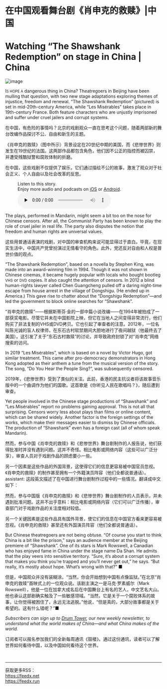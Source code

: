 # 在中国观看舞台剧《肖申克的救赎》|中国


# Watching “The Shawshank Redemption” on stage in China | China

![image](https://images.weserv.nl/?url=www.economist.com/img/b/1280/720/90/media-assets/image/20240203_CNP003.jpg)

<div></div><p><span>I</span><small>S HOPE A</small> dangerous thing in China? Theatregoers in Beijing have been mulling that question, with two new stage adaptations exploring themes of injustice, freedom and renewal. “The Shawshank Redemption” (pictured) is set in mid-20th-century America, while “Les Misérables” takes place in 19th-century France. Both feature characters who are unjustly imprisoned and suffer under cruel jailers and corrupt systems.</p>

在中国，有危险的事情吗？北京的戏剧观众一直在思考这个问题，随着两部新的舞台改编作品探讨不公、自由和新生的主题。

《肖申克的救赎》（图中所示）背景设定在20世纪中期的美国，而《悲惨世界》则发生在19世纪的法国。这两部作品都包含角色，他们因不公正的指控而被囚禁，并遭受残酷狱警和腐败体制的折磨。

在中国，这些戏剧不仅提供了娱乐，它们通过描绘不公的故事，激发了观众对于社会正义、个人自由以及社会改革的反思。


<div><figure><div><figcaption>Listen to this story.</figcaption> <span>Enjoy more audio and podcasts on<!-- --> <a href="https://www.economist.comhttps://economist-app.onelink.me/d2eC/bed1b25" id="audio-ios-cta" rel="noreferrer" target="_blank">iOS</a> <!-- -->or<!-- --> <a href="https://www.economist.comhttps://economist-app.onelink.me/d2eC/7f3c199" id="audio-android-cta" rel="noreferrer" target="_blank">Android</a>.</span></div><audio controls="" id="audio-player" preload="none" src="https://www.economist.com/media-assets/audio/034%20China%20-%20Theatre-2f306b8eb5f9e118c23783e4d74744af.mp3" title="Watching “The Shawshank Redemption” on stage in China"><p>Your browser does not support the &lt;audio&gt; element.</p></audio><div><div></div></div></figure></div><p>The plays, performed in Mandarin, might seem a bit too on the nose for Chinese censors. After all, the Communist Party has been known to play the role of cruel jailer in real life. The party also disputes the notion that freedom and human rights are universal values. </p>

这些用普通话表演的戏剧，对中国的审查机构来说可能显得过于直白。毕竟，在现实生活中，中国共产党曾扮演过无情看守的角色。此外，党还反对自由和人权是普世价值的观点。


<p>“The Shawshank Redemption”, based on a novella by Stephen King, was made into an award-winning film in 1994. Though it was not shown in Chinese cinemas, it became hugely popular with locals who bought bootleg <small>VHS</small> or <small>DVD</small> copies. It also caught the attention of censors. In 2012 a blind human-rights lawyer called Chen Guangcheng pulled off a daring night-time escape from house arrest in the village of Dongshigu. (He ended up in America.) This gave rise to chatter about the “Dongshigu Redemption”—and led the government to block online searches for “Shawshank”.</p>

“肖申克的救赎”——根据斯蒂芬·金的一部中篇小说改编——在1994年被拍成了一部获奖电影。尽管它并未在中国影院上映，但它在当地人之间变得非常流行，他们购买了非法复制的VHS或DVD拷贝。它也引起了审查者的注意。2012年，一位名叫陈光诚的盲人权律师，在东石古村软禁期间大胆地进行了夜间越狱（他最终去了美国）。这引发了关于“东石古村救赎”的讨论，并导致政府封锁了对“肖申克”网络搜索的访问。


<div><div><div id="econ-1"></div></div></div><p>In 2019 “Les Misérables”, which is based on a novel by Victor Hugo, got similar treatment. This came after pro-democracy demonstrators in Hong Kong adopted as their anthem a tune from the musical version of the story. The song, “Do You Hear the People Sing?”, was subsequently censored.</p>

2019年，《悲惨世界》受到了类似的关注。此前，香港的民主抗议者将该故事音乐版中的一个曲调作为他们的国歌。这首歌是《你听见人民在歌唱吗？》，随后遭到审查。


<p>Yet people involved in the Chinese stage productions of “Shawshank” and “Les Misérables” report no problems gaining approval. This is not all that surprising. Censors worry less about plays than films or online content, which can be shared widely. Another factor is the foreign settings of the works, which make their messages easier to dismiss by Chinese officials. The production of “Shawshank” even has a foreign cast (all of whom speak Mandarin).</p>

然而，参与中国《肖申克的救赎》和《悲惨世界》舞台剧制作的人报告说，他们获得批准时并没有遇到问题。这并不奇怪。相比电影或网络内容（这些可以广泛分享），审查人员对于戏剧作品的顾虑要小一些。

另一个因素是这些作品的外国背景，这使得它们的信息更容易被中国官员忽视。《肖申克的救赎》的制作甚至拥有一个外籍演员阵容（他们全都说普通话）。
assistant: 这段英文描述了在中国进行舞台剧制作过程中的一些情况。翻译成中文如下：

然而，参与中国版《肖申克的救赎》和《悲惨世界》舞台剧制作的人员表示，并未遇到批准问题。这并不出乎意料：相比电影或网络内容（它们可以广泛传播），审查部门对于戏剧作品的关注度相对较低。

另一个关键因素是这些作品具有国外背景，使它们的信息在中国官方看来更容易被忽视。《肖申克的救赎》甚至还有外国演员阵容（他们全都说普通话）。


<p>But Chinese theatregoers are not being obtuse. “Of course you start to think China is a bit like the prison,” says an audience member at the Beijing premiere of “Shawshank”. One of its stars is Mark Rowswell, a Canadian who has enjoyed fame in China under the stage name Da Shan. He admits that the play veers into sensitive territory. “Sure, it’s about a corrupt system that makes you think you’re trapped and you’ll never get out,” he says. “But really, it’s mostly about hope. What’s wrong with that?” <span>■</span></p>

但是，中国观众并没有装糊涂。“当然，你会开始想到中国有点像监狱。”在北京“肖申克的救赎”首映式上的一位观众说。该剧主演之一是马克·罗素威尔（Mark Rowswell），他是一位在加拿大成名后在中国舞台上有名的艺人，中文艺名大山。他也承认这部剧确实触及了一些敏感领域。“当然，它是关于一个腐败体系的故事，让你觉得被困住了，永远无法逃脱。”他说，“但是真的，大部分故事都是关于希望的。这有什么错呢？”■


<p><i>Subscribers can sign up to <a href="https://www.economist.com/newsletters/drum-tower">Drum Tower</a>, our new weekly newsletter, to understand what the world makes of China—and what China makes of the world.</i></p>

订阅者可以报名参加我们的全新每周通讯《鼓楼》。通过这份通讯，读者可以了解世界如何看待中国，以及中国如何看待这个世界。


<br/><hr/><div>获取更多RSS：<br/><a href="https://feedx.net" style="color: orange;" target="_blank">https://feedx.net</a> <br/><a href="https://feedx.run" style="color: orange;" target="_blank">https://feedx.run</a><br/></div>
